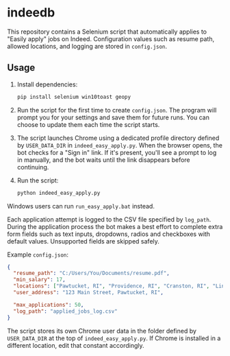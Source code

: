 # indeedb

This repository contains a Selenium script that automatically applies to
"Easily apply" jobs on Indeed. Configuration values such as resume path,
allowed locations, and logging are stored in `config.json`.

## Usage
1. Install dependencies:
   ```bash
   pip install selenium win10toast geopy

   ```
2. Run the script for the first time to create `config.json`. The program will
   prompt you for your settings and save them for future runs. You can choose to
   update them each time the script starts.
3. The script launches Chrome using a dedicated profile directory defined by
   `USER_DATA_DIR` in `indeed_easy_apply.py`. When the browser opens, the bot
   checks for a "Sign in" link. If it's present, you'll see a prompt to log in
   manually, and the bot waits until the link disappears before continuing.
4. Run the script:

   ```bash
   python indeed_easy_apply.py
   ```
  Windows users can run `run_easy_apply.bat` instead.

Each application attempt is logged to the CSV file specified by `log_path`.
During the application process the bot makes a best effort to complete extra
form fields such as text inputs, dropdowns, radios and checkboxes with default
values. Unsupported fields are skipped safely.

Example `config.json`:
```json
{
  "resume_path": "C:/Users/You/Documents/resume.pdf",
  "min_salary": 17,
  "locations": ["Pawtucket, RI", "Providence, RI", "Cranston, RI", "Lincoln, RI"],
  "user_address": "123 Main Street, Pawtucket, RI",

  "max_applications": 50,
  "log_path": "applied_jobs_log.csv"
}
```

The script stores its own Chrome user data in the folder defined by
`USER_DATA_DIR` at the top of `indeed_easy_apply.py`. If Chrome is installed in
a different location, edit that constant accordingly.

